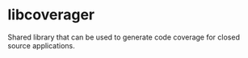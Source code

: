 # libcoverager
Shared library that can be used to generate code coverage for closed source applications.
